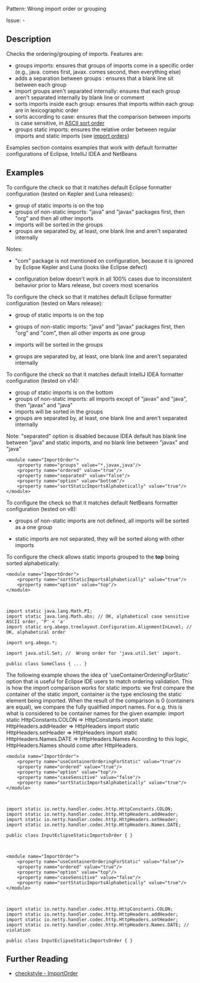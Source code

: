 Pattern: Wrong import order or grouping

Issue: -

## Description

Checks the ordering/grouping of imports. Features are:

  - groups imports: ensures that groups of imports come in a specific order (e.g., java. comes first, javax. comes second, then everything else)
  - adds a separation between groups : ensures that a blank line sit between each group
  - import groups aren't separated internally: ensures that each group aren't separated internally by blank line or comment
  - sorts imports inside each group: ensures that imports within each group are in lexicographic order
  - sorts according to case: ensures that the comparison between imports is case sensitive, in [ASCII sort order](https://en.wikipedia.org/wiki/ASCII#Order)
  - groups static imports: ensures the relative order between regular imports and static imports (see [import orders](http://checkstyle.sourceforge.net/property_types.html#importOrder))

Examples section contains examples that work with default formatter configurations of Eclipse, IntelliJ IDEA and NetBeans 

## Examples

To configure the check so that it matches default Eclipse formatter configuration (tested on Kepler and Luna releases):

  - group of static imports is on the top
  - groups of non-static imports: "java" and "javax" packages first, then "org" and then all other imports
  - imports will be sorted in the groups
  - groups are separated by, at least, one blank line and aren't separated internally

Notes:

  - "com" package is not mentioned on configuration, because it is ignored by Eclipse Kepler and Luna (looks like Eclipse defect)
  - configuration below doesn't work in all 100% cases due to inconsistent behavior prior to Mars release, but covers most scenarios
    
    
    <module name="ImportOrder">
        <property name="groups" value="/^java\./,javax,org"/>
        <property name="ordered" value="true"/>
        <property name="separated" value="true"/>
        <property name="option" value="above"/>
        <property name="sortStaticImportsAlphabetically" value="true"/>
    </module>
            

To configure the check so that it matches default Eclipse formatter configuration (tested on Mars release):

  - group of static imports is on the top
  - groups of non-static imports: "java" and "javax" packages first, then "org" and "com", then all other imports as one group
  - imports will be sorted in the groups
  - groups are separated by, at least, one blank line and aren't separated internally
    
    
    <module name="ImportOrder">
        <property name="groups" value="/^java\./,javax,org,com"/>
        <property name="ordered" value="true"/>
        <property name="separated" value="true"/>
        <property name="option" value="above"/>
        <property name="sortStaticImportsAlphabetically" value="true"/>
    </module>
            

To configure the check so that it matches default IntelliJ IDEA formatter configuration (tested on v14):

  - group of static imports is on the bottom
  - groups of non-static imports: all imports except of "javax" and "java", then "javax" and "java"
  - imports will be sorted in the groups
  - groups are separated by, at least, one blank line and aren't separated internally

Note: "separated" option is disabled because IDEA default has blank line between "java" and static imports, and no blank line between "javax" and "java"
    
    
    <module name="ImportOrder">
        <property name="groups" value="*,javax,java"/>
        <property name="ordered" value="true"/>
        <property name="separated" value="false"/>
        <property name="option" value="bottom"/>
        <property name="sortStaticImportsAlphabetically" value="true"/>
    </module>
            

To configure the check so that it matches default NetBeans formatter configuration (tested on v8):

  - groups of non-static imports are not defined, all imports will be sorted as a one group
  - static imports are not separated, they will be sorted along with other imports
    
    
    <module name="ImportOrder">
        <property name="option" value="inflow"/>
    </module>
            

To configure the check allows static imports grouped to the **top** being sorted alphabetically: 
    
    
    <module name="ImportOrder">
        <property name="sortStaticImportsAlphabetically" value="true"/>
        <property name="option" value="top"/>
    </module>
            
    
    
    import static java.lang.Math.PI;
    import static java.lang.Math.abs; // OK, alphabetical case sensitive ASCII order, 'P' < 'a'
    import static org.abego.treelayout.Configuration.AlignmentInLevel; // OK, alphabetical order
    
    import org.abego.*;
    
    import java.util.Set; //  Wrong order for 'java.util.Set' import.
    
    public class SomeClass { ... }
            

The following example shows the idea of 'useContainerOrderingForStatic' option that is useful for Eclipse IDE users to match ordering validation. This is how the import comparison works for static imports: we first compare the container of the static import, container is the type enclosing the static element being imported. When the result of the comparison is 0 (containers are equal), we compare the fully qualified import names. For e.g. this is what is considered to be container names for the given example: import static HttpConstants.COLON => HttpConstants import static HttpHeaders.addHeader => HttpHeaders import static HttpHeaders.setHeader => HttpHeaders import static HttpHeaders.Names.DATE => HttpHeaders.Names According to this logic, HttpHeaders.Names should come after HttpHeaders. 
    
    
    <module name="ImportOrder">
        <property name="useContainerOrderingForStatic" value="true"/>
        <property name="ordered" value="true"/>
        <property name="option" value="top"/>
        <property name="caseSensitive" value="false"/>
        <property name="sortStaticImportsAlphabetically" value="true"/>
    </module>
            
    
    
    import static io.netty.handler.codec.http.HttpConstants.COLON;
    import static io.netty.handler.codec.http.HttpHeaders.addHeader;
    import static io.netty.handler.codec.http.HttpHeaders.setHeader;
    import static io.netty.handler.codec.http.HttpHeaders.Names.DATE;
    
    public class InputEclipseStaticImportsOrder { }
            
    
    
    <module name="ImportOrder">
        <property name="useContainerOrderingForStatic" value="false"/>
        <property name="ordered" value="true"/>
        <property name="option" value="top"/>
        <property name="caseSensitive" value="false"/>
        <property name="sortStaticImportsAlphabetically" value="true"/>
    </module>
            
    
    
    import static io.netty.handler.codec.http.HttpConstants.COLON;
    import static io.netty.handler.codec.http.HttpHeaders.addHeader;
    import static io.netty.handler.codec.http.HttpHeaders.setHeader;
    import static io.netty.handler.codec.http.HttpHeaders.Names.DATE; // violation
    
    public class InputEclipseStaticImportsOrder { }

## Further Reading

* [checkstyle - ImportOrder](http://checkstyle.sourceforge.net/config_imports.html#ImportOrder)